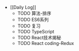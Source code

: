 - [[Daily Log]]
	- TODO 算法-排序
	- TODO ES6系列
	- TODO 复习
	- TODO TypeScript
	- TODO React技术揭秘
	- TODO React coding-Redux